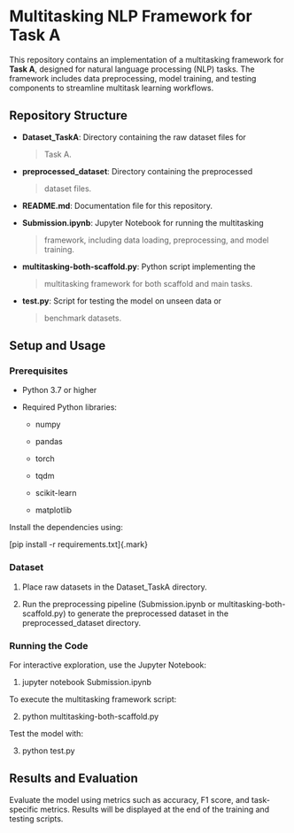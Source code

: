 # **Multitasking NLP Framework for Task A**

This repository contains an implementation of a multitasking framework
for **Task A**, designed for natural language processing (NLP) tasks.
The framework includes data preprocessing, model training, and testing
components to streamline multitask learning workflows.

## **Repository Structure**

-   **Dataset_TaskA**: Directory containing the raw dataset files for
    > Task A.

-   **preprocessed_dataset**: Directory containing the preprocessed
    > dataset files.

-   **README.md**: Documentation file for this repository.

-   **Submission.ipynb**: Jupyter Notebook for running the multitasking
    > framework, including data loading, preprocessing, and model
    > training.

-   **multitasking-both-scaffold.py**: Python script implementing the
    > multitasking framework for both scaffold and main tasks.

-   **test.py**: Script for testing the model on unseen data or
    > benchmark datasets.

## 

## **Setup and Usage**

### **Prerequisites**

-   Python 3.7 or higher

-   Required Python libraries:

    -   numpy

    -   pandas

    -   torch

    -   tqdm

    -   scikit-learn

    -   matplotlib

Install the dependencies using:

[pip install -r requirements.txt]{.mark}

### **Dataset**

1.  Place raw datasets in the Dataset_TaskA directory.

2.  Run the preprocessing pipeline (Submission.ipynb or
    multitasking-both-scaffold.py) to generate the preprocessed
    dataset in the preprocessed_dataset directory.

### **Running the Code**

For interactive exploration, use the Jupyter Notebook:

1.  jupyter notebook Submission.ipynb

To execute the multitasking framework script:

2.  python multitasking-both-scaffold.py

Test the model with:

3.  python test.py

## **Results and Evaluation**

Evaluate the model using metrics such as accuracy, F1 score, and
task-specific metrics. Results will be displayed at the end of the
training and testing scripts.
